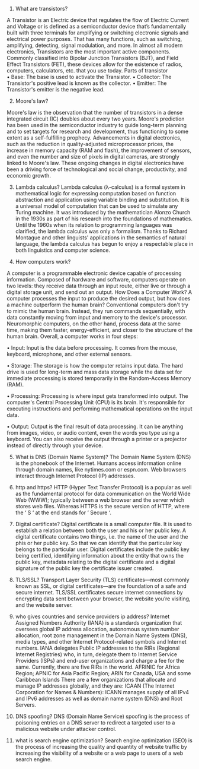 1.	What are transistors?

A Transistor is an Electric device that regulates the flow of Electric Current and Voltage or is defined as a semiconductor device that’s fundamentally built with three terminals for amplifying or switching electronic signals and electrical power purposes. 
That has many functions, such as switching, amplifying, detecting, signal modulation, and more.  In almost all modern electronics, Transistors are the most important active components.
Commonly classified into Bipolar Junction Transistors (BJT), and Field Effect Transistors (FET), these devices allow for the existence of radios, computers, calculators, etc. that you use today.
Parts of transistor  
•	Base: The base is used to activate the Transistor.
•	Collector: The Transistor's positive lead is known as the collector.
•	Emitter: The Transistor's emitter is the negative lead.

2.	 Moore's law?

Moore's law is the observation that the number of transistors in a dense integrated circuit (IC) doubles about every two years. 
Moore's prediction has been used in the semiconductor industry to guide long-term planning and to set targets for research and development, thus functioning to some extent as a self-fulfilling prophecy. Advancements in digital electronics, such as the reduction in quality-adjusted microprocessor prices, the increase in memory capacity (RAM and flash), the improvement of sensors, and even the number and size of pixels in digital cameras, are strongly linked to Moore's law. These ongoing changes in digital electronics have been a driving force of technological and social change, productivity, and economic growth.

3.	Lambda calculus?
Lambda calculus (λ-calculus) is a formal system in mathematical logic for expressing computation based on function abstraction and application using variable binding and substitution. 
It is a universal model of computation that can be used to simulate any Turing machine.  It was introduced by the mathematician Alonzo Church in the 1930s as part of his research into the foundations of mathematics. 
Until the 1960s when its relation to programming languages was clarified, the lambda calculus was only a formalism. Thanks to Richard Montague and other linguists' applications in the semantics of natural language, the lambda calculus has begun to enjoy a respectable place in both linguistics and computer science. 

4.	How computers work? 

A computer is a programmable electronic device capable of processing information. Composed of hardware and software, computers operate on two levels: they receive data through an input route, either live or through a digital storage unit, and send out an output.
How Does a Computer Work?
A computer processes the input to produce the desired output, but how does a machine outperform the human brain?
Conventional computers don't try to mimic the human brain. Instead, they run commands sequentially, with data constantly moving from input and memory to the device's processor. Neuromorphic computers, on the other hand, process data at the same time, making them faster, energy-efficient, and closer to the structure of the human brain.
Overall, a computer works in four steps:

•	Input: Input is the data before processing. It comes from the mouse, keyboard, microphone, and other external sensors.

•	Storage: The storage is how the computer retains input data. The hard drive is used for long-term and mass data storage while the data set for immediate processing is stored temporarily in the Random-Access Memory (RAM).

•	Processing: Processing is where input gets transformed into output. The computer's Central Processing Unit (CPU) is its brain. It's responsible for executing instructions and performing mathematical operations on the input data.

•	Output: Output is the final result of data processing. It can be anything from images, video, or audio content, even the words you type using a keyboard. You can also receive the output through a printer or a projector instead of directly through your device.



5. 	What is DNS (Domain Name System)?
The Domain Name System (DNS) is the phonebook of the Internet. Humans access information online through domain names, like nytimes.com or espn.com. Web browsers interact through Internet Protocol (IP) addresses.

6.	http and https?
HTTP (Hyper Text Transfer Protocol) is a popular as well as the fundamental protocol for data communication on the World Wide Web (WWW); typically between a web browser and the server which stores web files. Whereas HTTPS is the secure version of HTTP, where the ‘ S ‘ at the end stands for ‘ Secure ‘.
7.	Digital certificate?
 Digital certificate is a small computer file. It is used to establish a relation between both the user and his or her public key. A digital certificate contains two things, i.e. the name of the user and the phis or her public key. So that we can identify that the particular key belongs to the particular user.
Digital certificates include the public key being certified, identifying information about the entity that owns the public key, metadata relating to the digital certificate and a digital signature of the public key the certificate issuer created.

8.	TLS/SSL?
Transport Layer Security (TLS) certificates—most commonly known as SSL, or digital certificates—are the foundation of a safe and secure internet. TLS/SSL certificates secure internet connections by encrypting data sent between your browser, the website you’re visiting, and the website server.

9.	who gives countries and service providers ip address?
 Internet Assigned Numbers Authority (IANA) is a standards organization that oversees global IP address allocation, autonomous system number allocation, root zone management in the Domain Name System (DNS), media types, and other Internet Protocol-related symbols and Internet numbers. 
IANA delegates Public IP addresses to the RIRs (Regional Internet Registries) who, in turn, delegate them to Internet Service Providers (ISPs) and end-user organizations and charge a fee for the same. Currently, there are five RIRs in the world. AFRINIC for Africa Region; APNIC for Asia Pacific Region; ARIN for Canada, USA and some Caribbean Islands
There are a few organizations that allocate and manage IP addresses globally, and they are: ICAAN (The Internet Corporation for Names & Numbers): ICANN manages supply of all IPv4 and IPv6 addresses as well as domain name system (DNS) and Root Servers.

10. DNS spoofing?
DNS (Domain Name Service) spoofing is the process of poisoning entries on a DNS server to redirect a targeted user to a malicious website under attacker control.

11.	what is search engine optimization?
Search engine optimization (SEO) is the process of increasing the quality and quantity of website traffic by increasing the visibility of a website or a web page to users of a web search engine.




